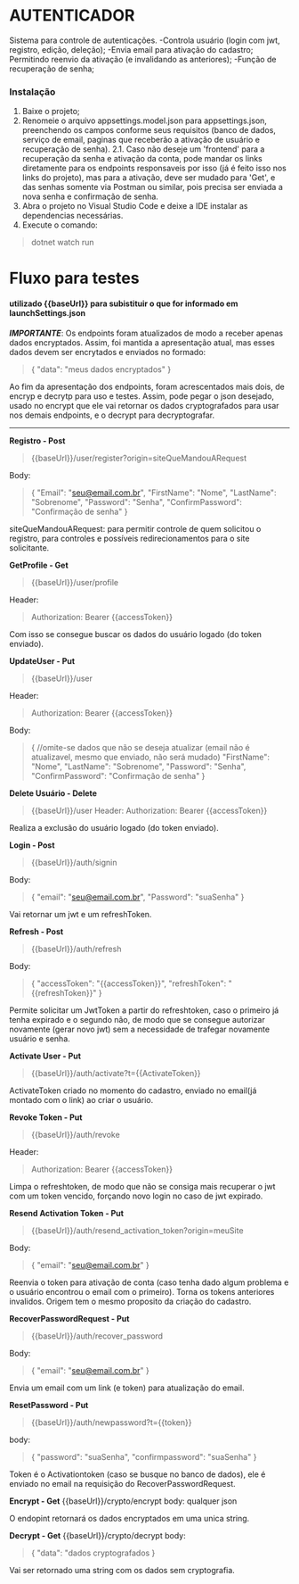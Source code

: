 # AUTENTICADOR

Sistema para controle de autenticações.
-Controla usuário (login com jwt, registro, edição, deleção);
-Envia email para ativação do cadastro; Permitindo reenvio da ativação (e invalidando as anteriores);
-Função de recuperação de senha;

### Instalação
1. Baixe o projeto;
2. Renomeie o arquivo appsettings.model.json para appsettings.json, preenchendo os campos conforme seus requisitos (banco de dados, serviço de email, paginas que receberão a ativação de usuário e recuperação de senha).
2.1. Caso não deseje um 'frontend' para a recuperação da senha e ativação da conta, pode mandar os links diretamente para os endpoints responsaveis por isso (já é feito isso nos links do projeto), mas para a ativação, deve ser mudado para 'Get', e das senhas somente via Postman ou similar, pois precisa ser enviada a nova senha e confirmação de senha.
3. Abra o projeto no Visual Studio Code e deixe a IDE instalar as dependencias necessárias.
4. Execute o comando:
> dotnet watch run


# Fluxo para testes 
#### utilizado {{baseUrl}} para subistituir o que for informado em launchSettings.json
___***IMPORTANTE***___: Os endpoints foram atualizados de modo a receber apenas dados encryptados. Assim, foi mantida a apresentação atual, mas esses dados devem ser encrytados e enviados no formado:
> {
    "data": "meus dados encryptados"
}

Ao fim da apresentação dos endpoints, foram acrescentados mais dois, de encryp e decrytp para uso e testes. Assim, pode pegar o json desejado, usado no encrypt que ele vai retornar os dados cryptografados para usar nos demais endpoints, e o decrypt para decryptografar.
______
**Registro - Post**
> {{baseUrl}}/user/register?origin=siteQueMandouARequest

Body:

> {
     "Email": "seu@email.com.br",
     "FirstName": "Nome",
     "LastName": "Sobrenome",
     "Password": "Senha",
     "ConfirmPassword": "Confirmação de senha"
 }

siteQueMandouARequest: para permitir controle de quem solicitou o registro, para controles e possíveis redirecionamentos para o site solicitante.

**GetProfile - Get**
> {{baseUrl}}/user/profile

Header:
> Authorization: Bearer {{accessToken}}

Com isso se consegue buscar os dados do usuário logado (do token enviado).

**UpdateUser - Put**
> {{baseUrl}}/user

Header:
> Authorization: Bearer {{accessToken}}

Body:

> { //omite-se dados que não se deseja atualizar (email não é atualizavel, mesmo que enviado, não será mudado)
     "FirstName": "Nome",
     "LastName": "Sobrenome",
     "Password": "Senha",
     "ConfirmPassword": "Confirmação de senha"
 }
 
 **Delete Usuário - Delete**
 >{{baseUrl}}/user
 Header:
> Authorization: Bearer {{accessToken}}

Realiza a exclusão do usuário logado (do token enviado).
 
 **Login - Post**
 >{{baseUrl}}/auth/signin
 
 Body:
 >{
    "email": "seu@email.com.br",
    "Password": "suaSenha"
}

Vai retornar um jwt e um refreshToken.
 
 **Refresh - Post**
 >{{baseUrl}}/auth/refresh
 
 Body:
 >{
    "accessToken": "{{accessToken}}",
    "refreshToken": "{{refreshToken}}"
}

Permite solicitar um JwtToken a partir do refreshtoken, caso o primeiro já tenha expirado e o segundo não, de modo que se consegue autorizar novamente (gerar novo jwt) sem a necessidade de trafegar novamente usuário e senha.
 
 **Activate User - Put**
 >{{baseUrl}}/auth/activate?t={{ActivateToken}}
 
 ActivateToken criado no momento do cadastro, enviado no email(já montado com o link) ao criar o usuário.
 
 **Revoke Token - Put**
 >{{baseUrl}}/auth/revoke
 
  Header:
> Authorization: Bearer {{accessToken}}

Limpa o refreshtoken, de modo que não se consiga mais recuperar o jwt com um token vencido, forçando novo login no caso de jwt expirado.


 **Resend Activation Token - Put**
>{{baseUrl}}/auth/resend_activation_token?origin=meuSite

Body:
>{
    "email": "seu@email.com.br"
}

Reenvia o token para ativação de conta (caso tenha dado algum problema e o usuário encontrou o email com o primeiro). Torna os tokens anteriores invalidos. Origem tem o mesmo proposito da criação do cadastro.

**RecoverPasswordRequest - Put**
>{{baseUrl}}/auth/recover_password

Body:
>{
    "email": "seu@email.com.br"
}

Envia um email com um link (e token) para atualização do email.

**ResetPassword - Put**
>{{baseUrl}}/auth/newpassword?t={{token}}

body:
>{
    "password": "suaSenha",
    "confirmpassword": "suaSenha"
}

Token é o Activationtoken (caso se busque no banco de dados), ele é enviado no email na requisição do RecoverPasswordRequest.

**Encrypt - Get**
{{baseUrl}}/crypto/encrypt
body: qualquer json

O endopint retornará os dados encryptados em uma unica string.

**Decrypt - Get**
{{baseUrl}}/crypto/decrypt
body:
> {
    "data": "dados cryptografados
}

Vai ser retornado uma string com os dados sem cryptografia.